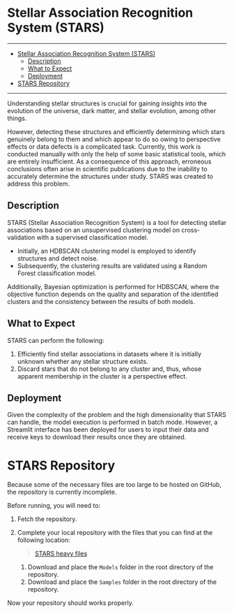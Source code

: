 
# Stellar Association Recognition System (STARS) 
---
- [Stellar Association Recognition System (STARS)](#stellar-association-recognition-system-stars)
  - [Description](#description)
  - [What to Expect](#what-to-expect)
  - [Deployment](#deployment)
- [STARS Repository](#stars-repository)

---



Understanding stellar structures is crucial for gaining insights into the evolution of the universe, dark matter, and stellar evolution, among other things.

However, detecting these structures and efficiently determining which stars genuinely belong to them and which appear to do so owing to perspective effects or data defects is a complicated task. Currently, this work is conducted manually with only the help of some basic statistical tools, which are entirely insufficient. As a consequence of this approach, erroneous conclusions often arise in scientific publications due to the inability to accurately determine the structures under study. STARS was created to address this problem.

## Description

STARS (Stellar Association Recognition System) is a tool for detecting stellar associations based on an unsupervised clustering model on cross-validation with a supervised classification model.

- Initially, an HDBSCAN clustering model is employed to identify structures and detect noise.
- Subsequently, the clustering results are validated using a Random Forest classification model.

Additionally, Bayesian optimization is performed for HDBSCAN, where the objective function depends on the quality and separation of the identified clusters and the consistency between the results of both models.

## What to Expect

STARS can perform the following:

1. Efficiently find stellar associations in datasets where it is initially unknown whether any stellar structure exists.
2. Discard stars that do not belong to any cluster and, thus, whose apparent membership in the cluster is a perspective effect.

## Deployment

Given the complexity of the problem and the high dimensionality that STARS can handle, the model execution is performed in batch mode. However, a Streamlit interface has been deployed for users to input their data and receive keys to download their results once they are obtained.

# STARS Repository

Because some of the necessary files are too large to be hosted on GitHub, the repository is currently incomplete.

Before running, you will need to:

1. Fetch the repository.
2. Complete your local repository with the files that you can find at the following location: 
   > [STARS heavy files](https://drive.google.com/drive/u/0/folders/1ac8yV0D-KNRFOH3jnlYUnNfeU6bkZc8S)
   
   1. Download and place the `Models` folder in the root directory of the repository.
   2. Download and place the `Samples` folder in the root directory of the repository.

Now your repository should works properly.
